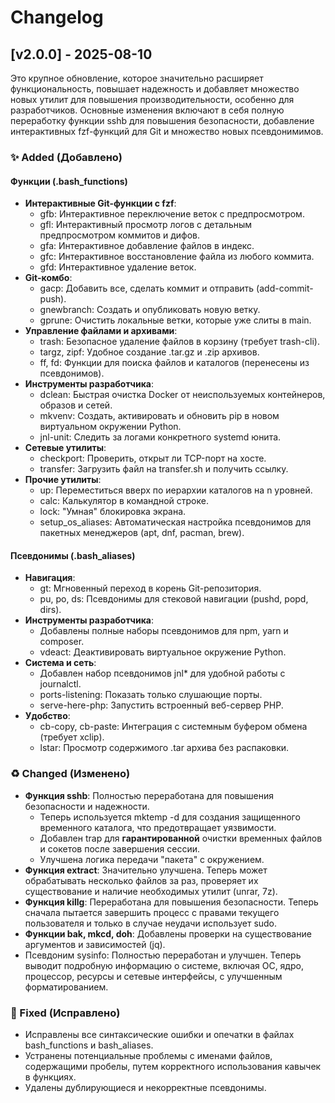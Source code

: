 # **Changelog**

## **\[v2.0.0\] \- 2025-08-10**

Это крупное обновление, которое значительно расширяет функциональность, повышает надежность и добавляет множество новых утилит для повышения производительности, особенно для разработчиков. Основные изменения включают в себя полную переработку функции sshb для повышения безопасности, добавление интерактивных fzf-функций для Git и множество новых псевдонимимов.

### **✨ Added (Добавлено)**

#### **Функции (.bash\_functions)**

* **Интерактивные Git-функции с fzf**:  
  * gfb: Интерактивное переключение веток с предпросмотром.  
  * gfl: Интерактивный просмотр логов с детальным предпросмотром коммитов и дифов.  
  * gfa: Интерактивное добавление файлов в индекс.  
  * gfc: Интерактивное восстановление файла из любого коммита.  
  * gfd: Интерактивное удаление веток.  
* **Git-комбо**:  
  * gacp: Добавить все, сделать коммит и отправить (add-commit-push).  
  * gnewbranch: Создать и опубликовать новую ветку.  
  * gprune: Очистить локальные ветки, которые уже слиты в main.  
* **Управление файлами и архивами**:  
  * trash: Безопасное удаление файлов в корзину (требует trash-cli).  
  * targz, zipf: Удобное создание .tar.gz и .zip архивов.  
  * ff, fd: Функции для поиска файлов и каталогов (перенесены из псевдонимов).  
* **Инструменты разработчика**:  
  * dclean: Быстрая очистка Docker от неиспользуемых контейнеров, образов и сетей.  
  * mkvenv: Создать, активировать и обновить pip в новом виртуальном окружении Python.  
  * jnl-unit: Следить за логами конкретного systemd юнита.  
* **Сетевые утилиты**:  
  * checkport: Проверить, открыт ли TCP-порт на хосте.  
  * transfer: Загрузить файл на transfer.sh и получить ссылку.  
* **Прочие утилиты**:  
  * up: Переместиться вверх по иерархии каталогов на n уровней.  
  * calc: Калькулятор в командной строке.  
  * lock: "Умная" блокировка экрана.  
  * setup\_os\_aliases: Автоматическая настройка псевдонимов для пакетных менеджеров (apt, dnf, pacman, brew).

#### **Псевдонимы (.bash\_aliases)**

* **Навигация**:  
  * gt: Мгновенный переход в корень Git-репозитория.  
  * pu, po, ds: Псевдонимы для стековой навигации (pushd, popd, dirs).  
* **Инструменты разработчика**:  
  * Добавлены полные наборы псевдонимов для npm, yarn и composer.  
  * vdeact: Деактивировать виртуальное окружение Python.  
* **Система и сеть**:  
  * Добавлен набор псевдонимов jnl\* для удобной работы с journalctl.  
  * ports-listening: Показать только слушающие порты.  
  * serve-here-php: Запустить встроенный веб\-сервер PHP.  
* **Удобство**:  
  * cb-copy, cb-paste: Интеграция с системным буфером обмена (требует xclip).  
  * lstar: Просмотр содержимого .tar архива без распаковки.

### **♻️ Changed (Изменено)**

* **Функция sshb**: Полностью переработана для повышения безопасности и надежности.  
  * Теперь используется mktemp \-d для создания защищенного временного каталога, что предотвращает уязвимости.  
  * Добавлен trap для **гарантированной** очистки временных файлов и сокетов после завершения сессии.  
  * Улучшена логика передачи "пакета" с окружением.  
* **Функция extract**: Значительно улучшена. Теперь может обрабатывать несколько файлов за раз, проверяет их существование и наличие необходимых утилит (unrar, 7z).  
* **Функция killg**:  Переработана для повышения безопасности. Теперь сначала пытается завершить процесс с правами текущего пользователя и только в случае неудачи использует sudo.  
* **Функции bak, mkcd, doh**: Добавлены проверки на существование аргументов и зависимостей (jq).
* Псевдоним sysinfo: Полностью переработан и улучшен. Теперь выводит подробную информацию о системе, включая ОС, ядро, процессор, ресурсы и сетевые интерфейсы, с улучшенным форматированием.

### **🐞 Fixed (Исправлено)**

* Исправлены все синтаксические ошибки и опечатки в файлах bash\_functions и bash\_aliases.  
* Устранены потенциальные проблемы с именами файлов, содержащими пробелы, путем корректного использования кавычек в функциях.  
* Удалены дублирующиеся и некорректные псевдонимы.
